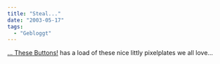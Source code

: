 ```yaml
---
title: "Steal..."
date: "2003-05-17"
tags:
  - "Gebloggt"
---
```


[… These Buttons!](http://gtmcknight.com/buttons.html "Steal These Buttons!") has a load of these nice littly pixelplates we all love…

